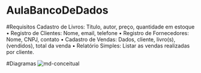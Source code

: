 # AulaBancoDeDados

#Requisitos
Cadastro de Livros: Título, autor, preço, quantidade em estoque • Registro de Clientes: Nome, email, telefone • Registro de Fornecedores: Nome, CNPJ, contato • Cadastro de Vendas: Dados, cliente, livro(s), (vendidos), total da venda • Relatório Simples: Listar as vendas realizadas por cliente.

#Diagramas
![md-conceitual](https://github.com/user-attachments/assets/13c090e3-cd60-401c-93fa-94a627b6ad39)
